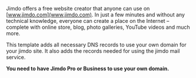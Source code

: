 Jimdo offers a free website creator that anyone can use on [www.jimdo.com](www.jimdo.com). In just a few minutes and without any technical knowledge, everyone can create a place on the Internet – complete with online store, blog, photo galleries, YouTube videos and much more.

This template adds all necessary DNS records to use your own domain for your jimdo site. It also adds the records needed for using the jimdo mail service.

**You need to have Jimdo Pro or Business to use your own domain.**